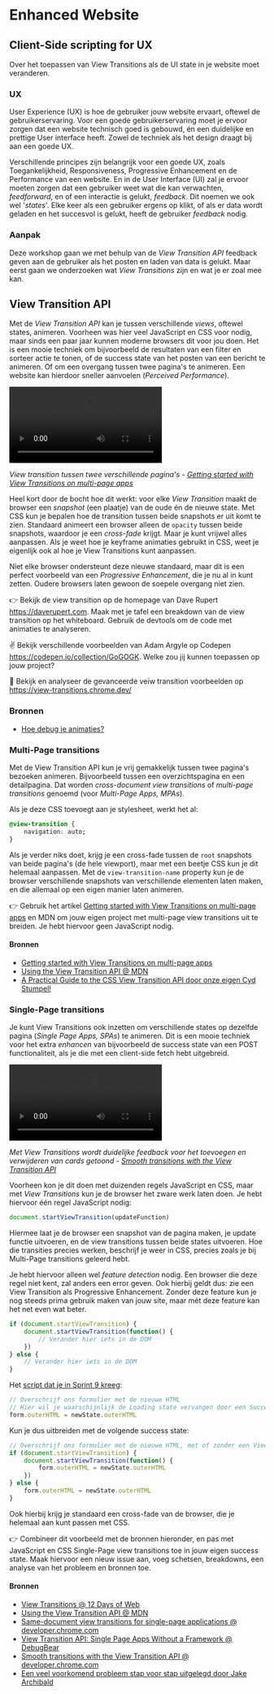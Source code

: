 # Enhanced Website

## Client-Side scripting for UX

Over het toepassen van View Transitions als de UI state in je website moet veranderen.

### UX

User Experience (UX) is hoe de gebruiker jouw website ervaart, oftewel de gebruikerservaring. Voor een goede gebruikerservaring moet je ervoor zorgen dat een website technisch goed is gebouwd, én een duidelijke en prettige User interface heeft. Zowel de techniek als het design draagt bij aan een goede UX.

Verschillende principes zijn belangrijk voor een goede UX, zoals Toegankelijkheid, Responsiveness, Progressive Enhancement en de Performance van een website. En in de User Interface (UI) zal je ervoor moeten zorgen dat een gebruiker weet wat die kan verwachten, _feedforward_, en of een interactie is gelukt, _feedback_. Dit noemen we ook wel '_states_'. Elke keer als een gebruiker ergens op klikt, of als er data wordt geladen en het succesvol is gelukt, heeft de gebruiker _feedback_ nodig.

### Aanpak

Deze workshop gaan we met behulp van de _View Transition API_ feedback geven aan de gebruiker als het posten en laden van data is gelukt. Maar eerst gaan we onderzoeken wat _View Transitions_ zijn en wat je er zoal mee kan.

## View Transition API

Met de _View Transition API_ kan je tussen verschillende _views_, oftewel states, animeren. Voorheen was hier veel JavaScript en CSS voor nodig, maar sinds een paar jaar kunnen moderne browsers dit voor jou doen.
Het is een mooie techniek om bijvoorbeeld de resultaten van een filter en sorteer actie te tonen, of de success state van het posten van een bericht te animeren. Of om een overgang tussen twee pagina's te animeren. Een website kan hierdoor sneller aanvoelen (_Perceived Performance_).

<video src="https://github.com/user-attachments/assets/e57ac40e-df8a-4c4a-9c63-84bb47076136" controls></video>

*View transition tussen twee verschillende pagina's - [Getting started with View Transitions on multi-page apps](https://daverupert.com/2023/05/getting-started-view-transitions/)*

Heel kort door de bocht hoe dit werkt: voor elke _View Transition_ maakt de browser een _snapshot_ (een plaatje) van de oude én de nieuwe state. Met CSS kun je bepalen hoe de transition tussen beide snapshots er uit komt te zien. Standaard animeert een browser alleen de `opacity` tussen beide snapshots, waardoor je een _cross-fade_ krijgt. Maar je kunt vrijwel alles aanpassen. Als je weet hoe je keyframe animaties gebruikt in CSS, weet je eigenlijk ook al hoe je View Transitions kunt aanpassen.

Niet elke browser ondersteunt deze nieuwe standaard, maar dit is een perfect voorbeeld van een _Progressive Enhancement_, die je nu al in kunt zetten. Oudere browsers laten gewoon de soepele overgang niet zien.

👉 Bekijk de view transition op de homepage van Dave Rupert https://daverupert.com. Maak met je tafel een breakdown van de view transition op het whiteboard. Gebruik de devtools om de code met animaties te analyseren. 

✌️ Bekijk verschillende voorbeelden van Adam Argyle op Codepen https://codepen.io/collection/GoGOGK. Welke zou jij kunnen toepassen op jouw project?

💪 Bekijk en analyseer de gevanceerde veiw transition voorbeelden op https://view-transitions.chrome.dev/

### Bronnen

- [Hoe debug je animaties?](https://developer.chrome.com/docs/devtools/css/animations/)
<!--
- [View Transitions @ Adam Argyle's CodePen](https://codepen.io/collection/GoGOGK)
- [Nog wat inspiratie nodig?](https://live-transitions.pages.dev/)
- [Meer (geavanceerde) demo's](https://view-transitions.chrome.dev/)
-->

### Multi-Page transitions

Met de View Transition API kun je vrij gemakkelijk tussen twee pagina's bezoeken animeren. Bijvoorbeeld tussen een overzichtspagina en een detailpagina. Dat worden *cross-document view transitions* of *multi-page transitions* genoemd (voor _Multi-Page Apps, MPAs_).

Als je deze CSS toevoegt aan je stylesheet, werkt het al:

```css
@view-transition {
    navigation: auto;
}
```

Als je verder niks doet, krijg je een cross-fade tussen de `root` snapshots van beide pagina's (de hele viewport), maar met een beetje CSS kun je dit helemaal aanpassen. Met de `view-transition-name` property kun je de browser verschillende snapshots van verschillende elementen laten maken, en die allemaal op een eigen manier laten animeren.

👉 Gebruik het artikel [Getting started with View Transitions on multi-page apps](https://daverupert.com/2023/05/getting-started-view-transitions/) en MDN om jouw eigen project met multi-page view transitions uit te breiden. Je hebt hiervoor geen JavaScript nodig.


#### Bronnen

- [Getting started with View Transitions on multi-page apps](https://daverupert.com/2023/05/getting-started-view-transitions/)
- [Using the View Transition API @ MDN](https://developer.mozilla.org/en-US/docs/Web/API/View_Transition_API/Using)
- [A Practical Guide to the CSS View Transition API door onze eigen Cyd Stumpel!](https://cydstumpel.nl/a-practical-guide-to-the-css-view-transition-api/)


### Single-Page transitions

Je kunt View Transitions ook inzetten om verschillende states op dezelfde pagina (_Single Page Apps, SPAs_) te animeren. Dit is een mooie techniek voor het extra _enhancen_ van bijvoorbeeld de success state van een POST functionaliteit, als je die met een client-side fetch hebt uitgebreid.

<video src="https://github.com/user-attachments/assets/494cb940-dc89-4e53-afcd-8c0ecd54b7f5" controls></video>

*Met View Transitions wordt duidelijke feedback voor het toevoegen en verwijderen van cards getoond - <a href="https://developer.chrome.com/docs/web-platform/view-transitions/">Smooth transitions with the View Transition API</a>*

Voorheen kon je dit doen met duizenden regels JavaScript en CSS, maar met _View Transitions_ kun je de browser het zware werk laten doen. Je hebt hiervoor één regel JavaScript nodig:

```js
document.startViewTransition(updateFunction)
```

Hiermee laat je de browser een snapshot van de pagina maken, je update functie uitvoeren, en de view transitions tussen beide states uitvoeren. Hoe die transities precies werken, beschrijf je weer in CSS, precies zoals je bij Multi-Page transitions geleerd hebt.

Je hebt hiervoor alleen wel _feature detection_ nodig. Een browser die deze regel niet kent, zal anders een error geven. Ook hierbij geldt dus: zie een View Transition als Progressive Enhancement. Zonder deze feature kun je nog steeds prima gebruik maken van jouw site, maar mét deze feature kan het net even wat beter.

```js
if (document.startViewTransition) {
    document.startViewTransition(function() {
        // Verander hier iets in de DOM
    })
} else {
    // Verander hier iets in de DOM
}
```

Het [script dat je in Sprint 9 kreeg](https://github.com/fdnd-task/the-web-is-for-everyone-interactive-functionality/blob/main/docs/client-side-fetch.md#client-side-fetch):

```js
// Overschrijf ons formulier met de nieuwe HTML
// Hier wil je waarschijnlijk de Loading state vervangen door een Success state
form.outerHTML = newState.outerHTML
```

Kun je dus uitbreiden met de volgende success state:

```js
// Overschrijf ons formulier met de nieuwe HTML, met of zonder een View Transition, afhankelijk van de browser
if (document.startViewTransition) {
    document.startViewTransition(function() {
        form.outerHTML = newState.outerHTML
    })
} else {
    form.outerHTML = newState.outerHTML
}
```

Ook hierbij krijg je standaard een cross-fade van de browser, die je helemaal aan kunt passen met CSS.

👉 Combineer dit voorbeeld met de bronnen hieronder, en pas met JavaScript en CSS Single-Page view transitions toe in jouw eigen success state. Maak hiervoor een nieuw issue aan, voeg schetsen, breakdowns, een analyse van het probleem en bronnen toe.


#### Bronnen

- [View Transitions @ 12 Days of Web](https://12daysofweb.dev/2023/view-transitions/)
- [Using the View Transition API @ MDN](https://developer.mozilla.org/en-US/docs/Web/API/View_Transition_API/Using)
- [Same-document view transitions for single-page applications @ developer.chrome.com](https://developer.chrome.com/docs/web-platform/view-transitions/same-document)
- [View Transition API: Single Page Apps Without a Framework @ DebugBear](https://www.debugbear.com/blog/view-transitions-spa-without-framework)
- [Smooth transitions with the View Transition API @ developer.chrome.com](https://developer.chrome.com/docs/web-platform/view-transitions/)
- [Een veel voorkomend probleem stap voor stap uitgelegd door Jake Archibald](https://jakearchibald.com/2024/view-transitions-handling-aspect-ratio-changes/)
